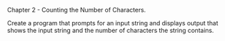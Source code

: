 Chapter 2 - Counting the Number of Characters.  
  
Create a program that prompts for an input string and displays output that shows the input string and the number of characters the string contains.
